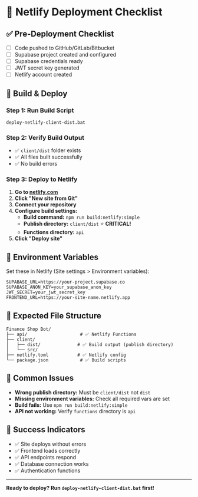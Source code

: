 # 🚀 Netlify Deployment Checklist

## ✅ Pre-Deployment Checklist

- [ ] Code pushed to GitHub/GitLab/Bitbucket
- [ ] Supabase project created and configured
- [ ] Supabase credentials ready
- [ ] JWT secret key generated
- [ ] Netlify account created

## 🔧 Build & Deploy

### Step 1: Run Build Script
```cmd
deploy-netlify-client-dist.bat
```

### Step 2: Verify Build Output
- ✅ `client/dist` folder exists
- ✅ All files built successfully
- ✅ No build errors

### Step 3: Deploy to Netlify

1. **Go to [netlify.com](https://netlify.com)**
2. **Click "New site from Git"**
3. **Connect your repository**
4. **Configure build settings:**
   - **Build command:** `npm run build:netlify:simple`
   - **Publish directory:** `client/dist` ⭐ **CRITICAL!**
   - **Functions directory:** `api`
5. **Click "Deploy site"**

## 🔑 Environment Variables

Set these in Netlify (Site settings > Environment variables):

```
SUPABASE_URL=https://your-project.supabase.co
SUPABASE_ANON_KEY=your_supabase_anon_key
JWT_SECRET=your_jwt_secret_key
FRONTEND_URL=https://your-site-name.netlify.app
```

## 📁 Expected File Structure

```
Finance Shop Bot/
├── api/                    # ✅ Netlify Functions
├── client/
│   ├── dist/              # ✅ Build output (publish directory)
│   └── src/
├── netlify.toml           # ✅ Netlify config
└── package.json            # ✅ Build scripts
```

## 🚨 Common Issues

- **Wrong publish directory:** Must be `client/dist` not `dist`
- **Missing environment variables:** Check all required vars are set
- **Build fails:** Use `npm run build:netlify:simple`
- **API not working:** Verify `functions` directory is `api`

## 🎯 Success Indicators

- ✅ Site deploys without errors
- ✅ Frontend loads correctly
- ✅ API endpoints respond
- ✅ Database connection works
- ✅ Authentication functions

---

**Ready to deploy? Run `deploy-netlify-client-dist.bat` first!**
